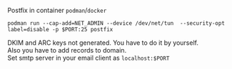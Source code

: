 Postfix in container `podman`/`docker`
```
podman run --cap-add=NET_ADMIN --device /dev/net/tun  --security-opt label=disable -p $PORT:25 postfix
```
DKIM and ARC keys not generated. You have to do it by yourself.<br> Also you have to add records to domain. <br>
Set smtp server in your email client as `localhost:$PORT`
